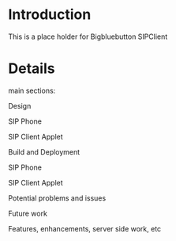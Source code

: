 # Introduction #

This is a place holder for Bigbluebutton SIPClient


# Details #

main sections:

Design

SIP Phone

SIP Client Applet


Build and Deployment

SIP Phone

SIP Client Applet


Potential problems and issues

Future work

Features, enhancements, server side work, etc


